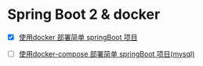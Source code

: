 # Spring Boot 2 & docker

+ [X] [使用docker 部署简单 springBoot 项目](doc/springboot&docker.md)
+ [ ] [使用docker-compose 部署简单 springBoot 项目(mysql)](doc/springboot&docker-compose.md)

